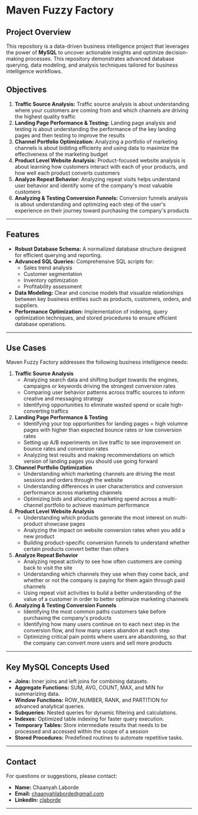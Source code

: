 # Maven Fuzzy Factory


## Project Overview
This repository is a data-driven business intelligence project that leverages the power of **MySQL** to uncover actionable insights and optimize decision-making processes. This repository demonstrates advanced database querying, data modeling, and analysis techniques tailored for business intelligence workflows.

## Objectives
1. **Traffic Source Analysis:** Traffic source analysis is about understanding where your customers are coming from and which channels are driving the highest quality traffic
2. **Landing Page Performance & Testing:** Landing page analysis and testing is about understanding the performance of the key landing pages and then testing to improve the results
3. **Channel Portfolio Optimization:** Analyzing a portfolio of marketing channels is about bidding efficienty and using data to maximize the effectiveness of the marketing budget
4. **Product Level Website Analysis:** Product-focused website analysis is about learning how customers interact with each of your products, and how well each product converts customers
5. **Analyze Repeat Behavior:** Analyzing repeat visits helps understand user behavior and identify some of the company's most valuable customers
6. **Analyzing & Testing Conversion Funnels:** Conversion funnels analysis is about understanding and optimizing each step of the user's experience on their journey toward purchasing the company's products

---

## Features
- **Robust Database Schema:** A normalized database structure designed for efficient querying and reporting.
- **Advanced SQL Queries:** Comprehensive SQL scripts for:
  - Sales trend analysis
  - Customer segmentation
  - Inventory optimization
  - Profitability assessment
- **Data Modeling:** Clear and concise models that visualize relationships between key business entities such as products, customers, orders, and suppliers.
- **Performance Optimization:** Implementation of indexing, query optimization techniques, and stored procedures to ensure efficient database operations.

---

## Use Cases
Maven Fuzzy Factory addresses the following business intelligence needs:

1. **Traffic Source Analysis**
     - Analyzing search data and shifting budget towards the engines, campaigns or keywords driving the strongest conversion rates
     - Comparing user behavior patterns across traffic sources to inform creative and messaging strategy
     - Identifying opportunities to eliminate wasted spend or scale high-converting traffics
2. **Landing Page Performance & Testing**
     -  Identifying your top opportunities for landing pages = high volumne pages with higher than expected bounce rates or low conversion rates
     -  Setting up A/B experiments on live traffic to see improvement on bounce rates and conversion rates
     -  Analyzing test results and making recommendations on which version of landing pages you should use going forward 
3. **Channel Portfolio Optimization**
     - Understanding which marketing channels are driving the most sessions and orders through the website
     - Understanding differences in user characteristics and conversion performance across marketing channels
     - Optimizing bids and allocating marketing spend across a multi-channel portfolio to achieve maximum performance 
4. **Product Level Website Analysis**
     - Understanding which products generate the most interest on multi-product showcase pages
     - Analyzing the impact on website conversion rates when you add a new product
     - Building product-specific conversion funnels to understand whether certain products convert better than others
5. **Analyze Repeat Behavior**
     - Analyzing repeat activity to see how often customers are coming back to visit the site
     - Understanding which channels they use when they come back, and whether or not the company is paying for them again through paid channels
     - Using repeat visit activities to build a better understanding of the value of a customer in order to better optimaize marketing channels
6. **Analyzing & Testing Conversion Funnels**
     - Identifying the most common paths customers take before purchasing the company's products
     - Identifying how many users continue on to each next step in the conversion flow, and how many users abandon at each step
     - Optimizing critical pain points where users are abandoning, so that the company can convert more users and sell more products

---

## Key MySQL Concepts Used
- **Joins:** Inner joins and left joins for combining datasets.
- **Aggregate Functions:** SUM, AVG, COUNT, MAX, and MIN for summarizing data.
- **Window Functions:** ROW_NUMBER, RANK, and PARTITION for advanced analytical queries.
- **Subqueries:** Nested queries for dynamic filtering and calculations.
- **Indexes:** Optimized table indexing for faster query execution.
- **Temporary Tables:** Store intermediate results that needs to be processed and accessed within the scope of a session
- **Stored Procedures:** Predefined routines to automate repetitive tasks.

---

## Contact
For questions or suggestions, please contact:
- **Name:** Chaanyah Laborde
- **Email:** chaanyahlaborde@gmail.com
- **LinkedIn:** [claborde](https://linkedin.com/in/yourprofile)

---

